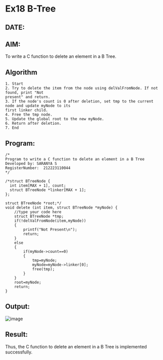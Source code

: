 # Ex18 B-Tree
## DATE:
## AIM:
To write a C function to delete an element in a B Tree.
## Algorithm
```
1. Start 
2. Try to delete the item from the node using delValFromNode. If not found, print "Not 
present" and return. 
3. If the node's count is 0 after deletion, set tmp to the current node and update myNode to its 
first linker child. 
4. Free the tmp node. 
5. Update the global root to the new myNode. 
6. Return after deletion. 
7. End
```
## Program:
```
/*
Program to write a C function to delete an element in a B Tree
Developed by: SARANYA S
RegisterNumber:  212223110044
*/
```
```
/*struct BTreeNode {
  int item[MAX + 1], count;
  struct BTreeNode *linker[MAX + 1];
};

struct BTreeNode *root;*/
void delete (int item, struct BTreeNode *myNode) {
    //type your code here
    struct BTreeNode *tmp;
    if(!delValFromNode(item,myNode))
    {
        printf("Not Present\n");
        return;
    }
    else
    {
        if(myNode->count==0)
        {
            tmp=myNode;
            myNode=myNode->linker[0];
            free(tmp);
        }
    }
    root=myNode;
    return;
}
```
## Output:
![image](https://github.com/user-attachments/assets/8a6e4b46-7447-46e2-a7b9-8f6720f811c6)

## Result:
Thus, the C function to delete an element in a B Tree is implemented successfully.
